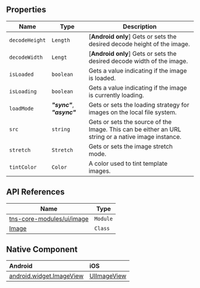 ## Properties

| Name     | Type    | Description    |
|----------|---------|----------------|
| `decodeHeight`   | `Length` | [**Android only**] Gets or sets the desired decode height of the image. |
| `decodeWidth`   | `Lengt` | [**Android only**] Gets or sets the desired decode width of the image.  |
| `isLoaded`   | `boolean` | Gets a value indicating if the image is loaded. |
| `isLoading`   | `boolean` | Gets a value indicating if the image is currently loading. |
| `loadMode` | **_"sync"_**, **_"async"_** | Gets or sets the loading strategy for images on the local file system.|
| `src`   | `string` | Gets or sets the source of the Image. This can be either an URL string or a native image instance. |
| `stretch`   | `Stretch` | Gets or sets the image stretch mode. |
| `tintColor`   | `Color` | A color used to tint template images. |


## API References

| Name     | Type    | 
|----------|---------|
| [tns-core-modules/ui/image](http://docs.nativescript.org/api-reference/modules/_ui_image_.html) | `Module` | 
| [Image](https://docs.nativescript.org/api-reference/classes/_ui_image_.image) | `Class` | 

## Native Component

| Android               | iOS      |
|:----------------------|:---------|
| [android.widget.ImageView](http://developer.android.com/reference/android/widget/ImageView.html) | [UIImageView](https://developer.apple.com/library/ios/documentation/UIKit/Reference/UIImageView_Class/) |
